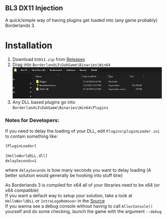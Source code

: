 ## BL3 DX11 Injection
A quick/simple way of having plugins get loaded into (any game probably) Borderlands 3.

# Installation
1. Download `D3D11.zip` from [Releases](https://github.com/FromDarkHell/BL3DX11Injection/releases)
2. Drag into `Borderlands3\OakGame\Binaries\Win64`
![Example Installation](/docs/explorer_b23pLEq9zz.png)
3. Any DLL based plugins go into `Borderlands3\OakGame\Binaries\Win64\Plugins`

### Notes for Developers:
If you need to delay the loading of your DLL, edit `Plugins\pluginLoader.ini` to contain something like:
```
[PluginLoader]

[HelloWorldDLL.dll]
delaySeconds=1
```
where `delaySeconds` is how many seconds you want to delay loading (A better solution would generally be hooking into stuff btw)  

As Borderlands 3 is compiled for x64 all of your libraries need to be x64 (or x64 compatible)   
If you want a default way to setup your solution, take a look at `HelloWorldDLL` or `IntroLogoRemover` in the [Source](https://github.com/FromDarkHell/BL3DX11Injection/tree/master/IntroLogoRemover)  
If you wanna see a debug console without having to call `AllocConsole()` yourself and do some checking, launch the game with the argument `--debug`

